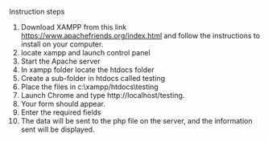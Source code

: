 Instruction steps

1. Download XAMPP from this link https://www.apachefriends.org/index.html and follow the instructions to install on your computer.
2. locate xampp and launch control panel
3. Start the Apache server
4. In xampp folder locate the htdocs folder
5. Create a sub-folder in htdocs called testing
6. Place the  files in c:\xampp/htdocs\testing
7. Launch Chrome and type http://localhost/testing.
8. Your form should appear.
9. Enter the required fields
10. The data will be sent to the php file on the server, and the information sent will be displayed.